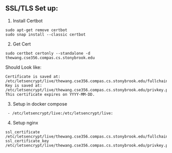 ## SSL/TLS Set up:
1. Install Certbot
```
sudo apt-get remove certbot
sudo snap install --classic certbot
```
2. Get Cert
```
sudo certbot certonly --standalone -d thewang.cse356.compas.cs.stonybrook.edu
```
Should Look like:
```
Certificate is saved at: /etc/letsencrypt/live/thewang.cse356.compas.cs.stonybrook.edu/fullchain.pem
Key is saved at:         /etc/letsencrypt/live/thewang.cse356.compas.cs.stonybrook.edu/privkey.pem
This certificate expires on YYYY-MM-DD.
```
3. Setup in docker compose
```
 - /etc/letsencrypt/live:/etc/letsencrypt/live:
```
4. Setup nginx
```
ssl_certificate /etc/letsencrypt/live/thewang.cse356.compas.cs.stonybrook.edu/fullchain.pem;
ssl_certificate_key /etc/letsencrypt/live/thewang.cse356.compas.cs.stonybrook.edu/privkey.pem;
```